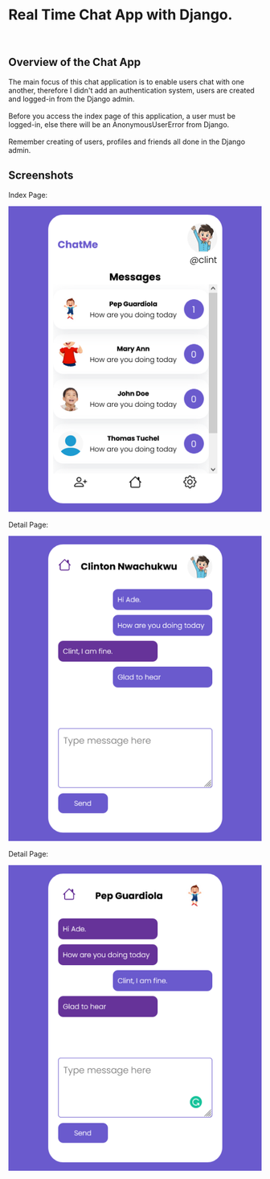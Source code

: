 # Real Time Chat App with Django.


<br>




## Overview of the Chat App

The main focus of this chat application is to enable users chat with one another, therefore I didn't add an authentication system, users are created and logged-in from the Django admin. <br><br> Before you access the index page of this application, a user must be logged-in, else there will be an AnonymousUserError from Django. <br><br>Remember creating of users, profiles and friends all done in the Django admin.




## Screenshots

Index Page:

![alt text](https://github.com/Atinx1/chatapplication/blob/main/chatapp-main/chatapp-main/static/img/screenshot_1.png)



Detail Page:

![alt text](https://github.com/Atinx1/chatapplication/blob/main/chatapp-main/chatapp-main/static/img/screenshot_3.png)




Detail Page:

![alt text](https://github.com/Atinx1/chatapplication/blob/main/chatapp-main/chatapp-main/static/img/screenshot_2.png)
